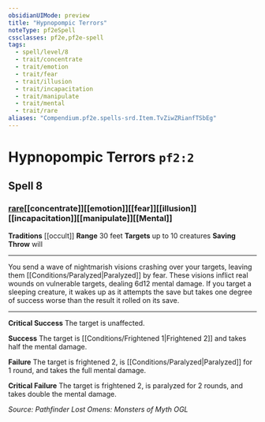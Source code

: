 ```yaml
---
obsidianUIMode: preview
title: "Hypnopompic Terrors"
noteType: pf2eSpell
cssclasses: pf2e,pf2e-spell
tags:
  - spell/level/8
  - trait/concentrate
  - trait/emotion
  - trait/fear
  - trait/illusion
  - trait/incapacitation
  - trait/manipulate
  - trait/mental
  - trait/rare
aliases: "Compendium.pf2e.spells-srd.Item.TvZiwZRianfTSbEg" 
---
```

# Hypnopompic Terrors  `pf2:2`  
## Spell 8
### [rare](rare "Rare Rarity Trait")[[concentrate]][[emotion]][[fear]][[illusion]][[incapacitation]][[manipulate]][[Mental]]
**Traditions** [[occult]]
**Range** 30 feet
**Targets** up to 10 creatures
**Saving Throw**  will
* * * 
You send a wave of nightmarish visions crashing over your targets, leaving them [[Conditions/Paralyzed|Paralyzed]] by fear. These visions inflict real wounds on vulnerable targets, dealing 6d12 mental damage. If you target a sleeping creature, it wakes up as it attempts the save but takes one degree of success worse than the result it rolled on its save.

* * *

**Critical Success** The target is unaffected.

**Success** The target is [[Conditions/Frightened 1|Frightened 2]] and takes half the mental damage.

**Failure** The target is frightened 2, is [[Conditions/Paralyzed|Paralyzed]] for 1 round, and takes the full mental damage.

**Critical Failure** The target is frightened 2, is paralyzed for 2 rounds, and takes double the mental damage.

*Source: Pathfinder Lost Omens: Monsters of Myth*
*OGL*